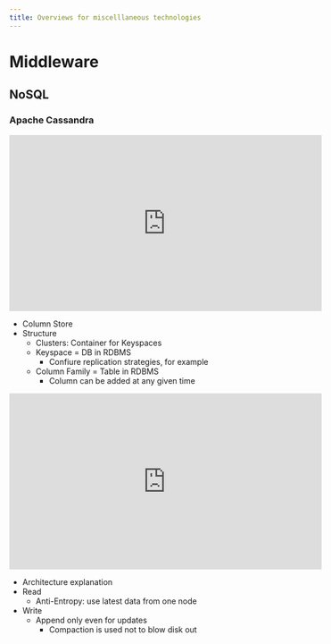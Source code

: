 ```yaml
---
title: Overviews for miscelllaneous technologies
---
```


Middleware
===

NoSQL
---

### Apache Cassandra

<iframe width="560" height="315" src="https://www.youtube.com/embed/iDhIjrJ7hG0" title="YouTube video player" frameborder="0" allow="accelerometer; autoplay; clipboard-write; encrypted-media; gyroscope; picture-in-picture" allowfullscreen></iframe>

* Column Store
* Structure
    * Clusters: Container for Keyspaces
    * Keyspace = DB in RDBMS
	     * Confiure replication strategies, for example
	* Column Family = Table in RDBMS
	     * Column can be added at any given time


<iframe width="560" height="315" src="https://www.youtube.com/embed/oawc4doC76U" title="YouTube video player" frameborder="0" allow="accelerometer; autoplay; clipboard-write; encrypted-media; gyroscope; picture-in-picture" allowfullscreen></iframe>

* Architecture explanation
* Read
    * Anti-Entropy: use latest data from one node
* Write
    * Append only even for updates
    	* Compaction is used not to blow disk out

